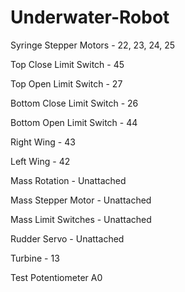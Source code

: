 # Underwater-Robot

Syringe Stepper Motors - 22, 23, 24, 25 

Top Close Limit Switch - 45

Top Open Limit Switch - 27

Bottom Close Limit Switch - 26

Bottom Open Limit Switch - 44

Right Wing - 43

Left Wing - 42

Mass Rotation - Unattached

Mass Stepper Motor - Unattached
 
Mass Limit Switches - Unattached

Rudder Servo - Unattached

Turbine - 13

Test Potentiometer A0

